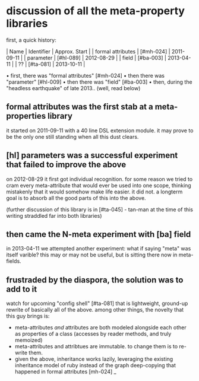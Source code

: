 # discussion of all the meta-property libraries

first, a quick history:

  |  Name                |  Identifier  |  Approx. Start  |
  |  formal attributes   |  [#mh-024]   |  2011-09-11     |
  |  parameter           |  [#hl-089]   |  2012-08-29     |
  |  field               |  [#ba-003]   |  2013-04-11     |
  |  ??                  |  [#ta-081]   |  2013-10-11     |

  • first, there was "formal attributes" [#mh-024]
  • then there was "parameter" [#hl-009]
  • then there was "field" [#ba-003]
  • then, during the "headless earthquake" of late 2013.. (well, read below)


## formal attributes was the first stab at a meta-properties library

it started on 2011-09-11 with a 40 line DSL extension module. it may prove
to be the only one still standing when all this dust clears.


## [hl] parameters was a successful experiment that failed to improve the above

on 2012-08-29 it first got individual recognition. for some reason we tried
to cram every meta-attribute that would ever be used into one scope, thinking
mistakenly that it would somehow make life easier. it did not. a longterm
goal is to absorb all the good parts of this into the above.

(further discussion of this library is in [#ta-045] - tan-man at the time
of this writing straddled far into both libraries)

## then came the N-meta experiment with [ba] field

in 2013-04-11 we attempted another experiment: what if saying "meta" was
itself varible? this may or may not be useful, but is sitting there now
in meta-fields.


## frustraded by the diaspora, the solution was to add to it

watch for upcoming "config shell" [#ta-081] that is lightweight, ground-up
rewrite of basically all of the above. among other things, the novelty that
this guy brings is:
  + meta-attributes *and* attributes are both modeled alongside each other
    as properties of a class (accesses by reader methods, and truly memoized)
  + meta-attributes and attribtues are immutable. to change them is
    to re-write them.
  + given the above, inheritance works lazily, leveraging the existing
    inheritance model of ruby instead of the graph deep-copying that
    happened in formal attributes [mh-024]
_
